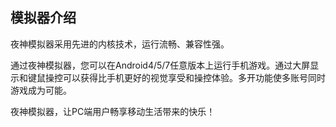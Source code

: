 ## 模拟器介绍

夜神模拟器采用先进的内核技术，运行流畅、兼容性强。

通过夜神模拟器，您可以在Android4/5/7任意版本上运行手机游戏。通过大屏显示和键鼠操控可以获得比手机更好的视觉享受和操控体验。多开功能使多账号同时游戏成为可能。

夜神模拟器，让PC端用户畅享移动生活带来的快乐！



